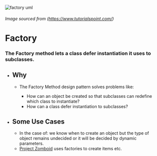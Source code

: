 ![factory uml](https://www.tutorialspoint.com/design_pattern/images/factory_pattern_uml_diagram.jpg)
###### Image sourced from (https://www.tutorialspoint.com/)
# Factory
### The Factory method lets a class defer instantiation it uses to subclasses.
- ## Why
  - The Factory Method design pattern solves problems like:

    - How can an object be created so that subclasses can redefine which class to instantiate?
    - How can a class defer instantiation to subclasses?

- ## Some Use Cases
  - In the case of: we know when to create an object but the type of object remains undecided or it will be decided by dynamic parameters.
  - [Project Zomboid](https://github.com/gzhernov/project-zomboid/blob/master/src/zombie/characters/traits/TraitFactory.java) uses factories to create items etc.
